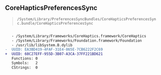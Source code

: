 ## CoreHapticsPreferencesSync

> `/System/Library/PreferencesSyncBundles/CoreHapticsPreferencesSync.bundle/CoreHapticsPreferencesSync`

```diff

   - /System/Library/Frameworks/CoreHaptics.framework/CoreHaptics
   - /System/Library/Frameworks/Foundation.framework/Foundation
   - /usr/lib/libSystem.B.dylib
-  UUID: EA3BD419-4FAF-31E4-865E-7CB6222F2C69
+  UUID: 60C27EFF-955D-3B07-A3CA-37FF221BD621
   Functions: 0
   Symbols:   2
   CStrings:  0

```

